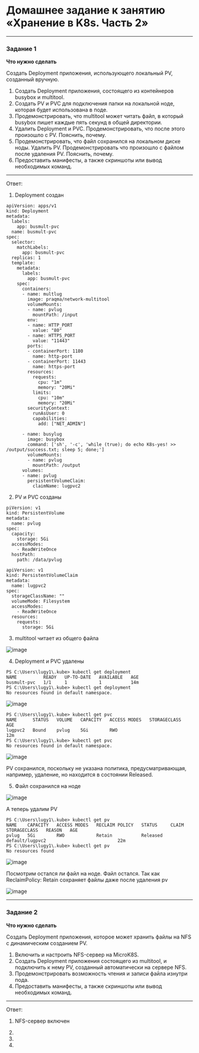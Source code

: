 # Домашнее задание к занятию «Хранение в K8s. Часть 2»

------

### Задание 1

**Что нужно сделать**

Создать Deployment приложения, использующего локальный PV, созданный вручную.

1. Создать Deployment приложения, состоящего из контейнеров busybox и multitool.
2. Создать PV и PVC для подключения папки на локальной ноде, которая будет использована в поде.
3. Продемонстрировать, что multitool может читать файл, в который busybox пишет каждые пять секунд в общей директории. 
4. Удалить Deployment и PVC. Продемонстрировать, что после этого произошло с PV. Пояснить, почему.
5. Продемонстрировать, что файл сохранился на локальном диске ноды. Удалить PV.  Продемонстрировать что произошло с файлом после удаления PV. Пояснить, почему.
6. Предоставить манифесты, а также скриншоты или вывод необходимых команд.

------
Ответ:
1. Deployment создан

```
apiVersion: apps/v1
kind: Deployment
metadata:
  labels:
    app: busmult-pvc
  name: busmult-pvc
spec:
  selector:
    matchLabels:
      app: busmult-pvc
  replicas: 1 
  template:
    metadata:
      labels:
        app: busmult-pvc
    spec:
      containers:
      - name: multlug
        image: praqma/network-multitool
        volumeMounts:
        - name: pvlug
          mountPath: /input
        env:
        - name: HTTP_PORT
          value: "80"
        - name: HTTPS_PORT
          value: "11443"
        ports:
        - containerPort: 1180 
          name: http-port
        - containerPort: 11443
          name: https-port
        resources:
          requests:
            cpu: "1m"
            memory: "20Mi"
          limits:
            cpu: "10m"
            memory: "20Mi"
        securityContext:
          runAsUser: 0
          capabilities:
            add: ["NET_ADMIN"]
      
      - name: busylug
        image: busybox
        command: ['sh', '-c', 'while (true); do echo K8s-yes! >> /output/success.txt; sleep 5; done;']
        volumeMounts:
        - name: pvlug
          mountPath: /output
      volumes:
      - name: pvlug
        persistentVolumeClaim:
          claimName: lugpvc2
```

2. PV и PVC созданы

```
piVersion: v1
kind: PersistentVolume
metadata:
  name: pvlug
spec:
  capacity:
    storage: 5Gi
  accessModes:
    - ReadWriteOnce
  hostPath:
    path: /data/pvlug
```

```
apiVersion: v1
kind: PersistentVolumeClaim
metadata:
  name: lugpvc2
spec:
  storageClassName: ""
  volumeMode: Filesystem
  accessModes:
    - ReadWriteOnce
  resources:
    requests:
      storage: 5Gi
```

3. multitool читает из общего файла 

![image](https://github.com/LugovskoyPavel/devops-netology-2022/assets/104651372/2b15061a-e60c-4b79-aa28-9a7c633c4306)

4. Deployment и PVC удалены

```
PS C:\Users\lugy1\.kube> kubectl get deployment
NAME          READY   UP-TO-DATE   AVAILABLE   AGE
busmult-pvc   1/1     1            1           14m
PS C:\Users\lugy1\.kube> kubectl get deployment
No resources found in default namespace.
```
![image](https://github.com/LugovskoyPavel/devops-netology-2022/assets/104651372/55c3479b-73ea-40ae-a494-c6d458b1584c)


```
PS C:\Users\lugy1\.kube> kubectl get pvc       
NAME      STATUS   VOLUME   CAPACITY   ACCESS MODES   STORAGECLASS   AGE
lugpvc2   Bound    pvlug    5Gi        RWO                           12m
PS C:\Users\lugy1\.kube> kubectl get pvc
No resources found in default namespace.
```
![image](https://github.com/LugovskoyPavel/devops-netology-2022/assets/104651372/e1ffa306-0232-4be3-9d39-21aaed0d57fa)

PV сохранился, поскольку не указана политика, предусматривающая, например, удаление, но находится в состоянии Released. 

5. Файл сохранился на ноде

![image](https://github.com/LugovskoyPavel/devops-netology-2022/assets/104651372/74be2e3b-f2f1-4725-98eb-cd610fce5290)

А теперь удалим PV

```
PS C:\Users\lugy1\.kube> kubectl get pv 
NAME    CAPACITY   ACCESS MODES   RECLAIM POLICY   STATUS     CLAIM             STORAGECLASS   REASON   AGE
pvlug   5Gi        RWO            Retain           Released   default/lugpvc2                           22m 
PS C:\Users\lugy1\.kube> kubectl get pv
No resources found
```

![image](https://github.com/LugovskoyPavel/devops-netology-2022/assets/104651372/e2f8f0cd-2470-4e09-83d7-353a67cff3f6)

Посмотрим остался ли файл на ноде. Файл остался. Так как ReclaimPolicy: Retain сохраняет файлы даже после удаления pv

![image](https://github.com/LugovskoyPavel/devops-netology-2022/assets/104651372/465197b0-38d7-48f0-aaae-8111ff648193)


------

### Задание 2

**Что нужно сделать**

Создать Deployment приложения, которое может хранить файлы на NFS с динамическим созданием PV.

1. Включить и настроить NFS-сервер на MicroK8S.
2. Создать Deployment приложения состоящего из multitool, и подключить к нему PV, созданный автоматически на сервере NFS.
3. Продемонстрировать возможность чтения и записи файла изнутри пода. 
4. Предоставить манифесты, а также скриншоты или вывод необходимых команд.

------

Ответ:
1. NFS-сервер включен

2.

3.

4.
